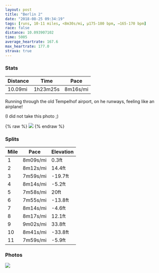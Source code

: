 ```yaml
---
layout: post
title: "Berlin 2"
date: "2018-08-25 09:34:19"
tags: [runs, 10-11 miles, <8m30s/mi, μ175-180 bpm, →165-170 bpm]
race: false
distance: 10.093907102
time: 5005
average_heartrate: 167.6
max_heartrate: 177.0
strava: true
---
```


### Stats

| Distance | Time | Pace |
|----------|------|------|
|10.09mi|1h23m25s|8m16s/mi|

Running through the old Tempelhof airport, on he runways, feeling like an airplane!

(I did not take this photo ;)

{% raw %}
<img src='https://maps.googleapis.com/maps/api/staticmap?maptype=roadmap&path=enc:{hj_Iqz}pAc[\lh@?ePnm@LxNlNpJ|IjBv@`JbJu@yL|jAbRdI[z]jAvLrGxJnVnN~Ju@zH_G~@gHyA_cCcAmTkDyC}PnE~FrhDzKqC|EqHwB_wCy[pCgL{AoBtKnBnOiP|[oFgA~Hkm@qAsF|BgUqCqCcKz@yLaCqEfFeC{@[sGvA{NhMk^cJcAZsErBtC&key=AIzaSyC1MId7bFpkLXNAaYhBSTb8jLyiSqzbDtM&size=800x800&markers=color:yellow|label:S|52.4867,13.42905&markers=color:green|label:F|52.48553999999999,13.429300000000001'>
{% endraw %}

### Splits

| Mile | Pace | Elevation |
|------|------|-----------|
|1|8m09s/mi|0.3ft|
|2|8m12s/mi|14.4ft|
|3|7m59s/mi|-19.7ft|
|4|8m14s/mi|-5.2ft|
|5|7m58s/mi|20ft|
|6|7m55s/mi|-13.8ft|
|7|8m14s/mi|-4.6ft|
|8|8m17s/mi|12.1ft|
|9|9m02s/mi|33.8ft|
|10|8m41s/mi|-33.8ft|
|11|7m59s/mi|-5.9ft|

### Photos
<img src='https://dgtzuqphqg23d.cloudfront.net/jQ5RwjaEZ48VPVbEt3ax5-Y5Pnz7ahbgiPn9Fg5eo_s-768x512.jpg'>
